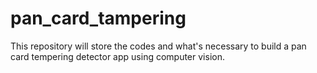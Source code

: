 # pan_card_tampering
This repository will store the codes and what's necessary to build a pan card tempering detector app using computer vision.
